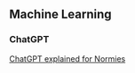 ## Machine Learning

### ChatGPT

[ChatGPT explained for Normies](https://www.jonstokes.com/p/chatgpt-explained-a-guide-for-normies)

